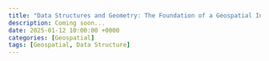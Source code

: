 ```yaml
---
title: "Data Structures and Geometry: The Foundation of a Geospatial Index"
description: Coming soon...
date: 2025-01-12 10:00:00 +0000
categories: [Geospatial]
tags: [Geospatial, Data Structure]
---
```

